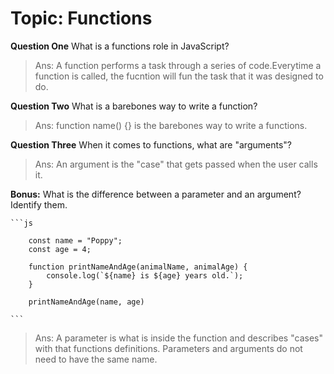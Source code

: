 # Topic: Functions

**Question One** What is a functions role in JavaScript?
>Ans: A function performs a task through a series of code.Everytime a function is called, the fucntion will fun the task that it was designed to do. 

**Question Two** What is a barebones way to write a function?
>Ans: function name() {} is the barebones way to write a functions.

**Question Three** When it comes to functions, what are "arguments"?
>Ans: An argument is the "case" that gets passed when the user calls it.

**Bonus:** What is the difference between a parameter and an argument? Identify them.

    ```js

        const name = "Poppy";
        const age = 4;

        function printNameAndAge(animalName, animalAge) {
            console.log(`${name} is ${age} years old.`);
        }

        printNameAndAge(name, age)
    
    ```

>Ans: A parameter is what is inside the function and describes "cases" with that functions definitions. Parameters and arguments do not need to have the same name.